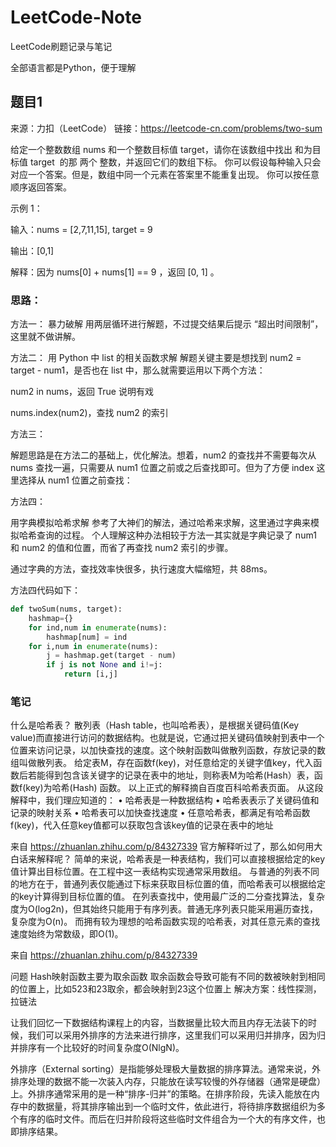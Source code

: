 # LeetCode-Note
LeetCode刷题记录与笔记

全部语言都是Python，便于理解


## 题目1
来源：力扣（LeetCode）
链接：https://leetcode-cn.com/problems/two-sum

给定一个整数数组 nums 和一个整数目标值 target，请你在该数组中找出 和为目标值 target  的那 两个 整数，并返回它们的数组下标。
你可以假设每种输入只会对应一个答案。但是，数组中同一个元素在答案里不能重复出现。
你可以按任意顺序返回答案。

示例 1：

输入：nums = [2,7,11,15], target = 9

输出：[0,1]

解释：因为 nums[0] + nums[1] == 9 ，返回 [0, 1] 。

### 思路：

方法一：
暴力破解
用两层循环进行解题，不过提交结果后提示 “超出时间限制”，这里就不做讲解。

方法二：
用 Python 中 list 的相关函数求解
解题关键主要是想找到 num2 = target - num1，是否也在 list 中，那么就需要运用以下两个方法：

num2 in nums，返回 True 说明有戏

nums.index(num2)，查找 num2 的索引

方法三：

解题思路是在方法二的基础上，优化解法。想着，num2 的查找并不需要每次从 nums 查找一遍，只需要从 num1 位置之前或之后查找即可。但为了方便 index 这里选择从 num1 位置之前查找：

方法四：

用字典模拟哈希求解
参考了大神们的解法，通过哈希来求解，这里通过字典来模拟哈希查询的过程。
个人理解这种办法相较于方法一其实就是字典记录了 num1 和 num2 的值和位置，而省了再查找 num2 索引的步骤。

通过字典的方法，查找效率快很多，执行速度大幅缩短，共 88ms。

方法四代码如下：
```Python
def twoSum(nums, target):
    hashmap={}
    for ind,num in enumerate(nums):
        hashmap[num] = ind
    for i,num in enumerate(nums):
        j = hashmap.get(target - num)
        if j is not None and i!=j:
            return [i,j]
```
### 笔记
什么是哈希表？
散列表（Hash table，也叫哈希表），是根据关键码值(Key value)而直接进行访问的数据结构。也就是说，它通过把关键码值映射到表中一个位置来访问记录，以加快查找的速度。这个映射函数叫做散列函数，存放记录的数组叫做散列表。
给定表M，存在函数f(key)，对任意给定的关键字值key，代入函数后若能得到包含该关键字的记录在表中的地址，则称表M为哈希(Hash）表，函数f(key)为哈希(Hash) 函数。
以上正式的解释摘自百度百科哈希表页面。
从这段解释中，我们理应知道的：
• 哈希表是一种数据结构
• 哈希表表示了关键码值和记录的映射关系
• 哈希表可以加快查找速度
• 任意哈希表，都满足有哈希函数f(key)，代入任意key值都可以获取包含该key值的记录在表中的地址

来自 <https://zhuanlan.zhihu.com/p/84327339> 
官方解释听过了，那么如何用大白话来解释呢？
简单的来说，哈希表是一种表结构，我们可以直接根据给定的key值计算出目标位置。在工程中这一表结构实现通常采用数组。
与普通的列表不同的地方在于，普通列表仅能通过下标来获取目标位置的值，而哈希表可以根据给定的key计算得到目标位置的值。
在列表查找中，使用最广泛的二分查找算法，复杂度为O(log2n)，但其始终只能用于有序列表。普通无序列表只能采用遍历查找，复杂度为O(n)。
而拥有较为理想的哈希函数实现的哈希表，对其任意元素的查找速度始终为常数级，即O(1)。

来自 <https://zhuanlan.zhihu.com/p/84327339> 


问题
Hash映射函数主要为取余函数
取余函数会导致可能有不同的数被映射到相同的位置上，比如523和23取余，都会映射到23这个位置上
解决方案：线性探测，拉链法

让我们回忆一下数据结构课程上的内容，当数据量比较大而且内存无法装下的时候，我们可以采用外排序的方法来进行排序，这里我们可以采用归并排序，因为归并排序有一个比较好的时间复杂度O(NlgN)。


外排序（External sorting）是指能够处理极大量数据的排序算法。通常来说，外排序处理的数据不能一次装入内存，只能放在读写较慢的外存储器（通常是硬盘）上。外排序通常采用的是一种“排序-归并”的策略。在排序阶段，先读入能放在内存中的数据量，将其排序输出到一个临时文件，依此进行，将待排序数据组织为多个有序的临时文件。而后在归并阶段将这些临时文件组合为一个大的有序文件，也即排序结果。

